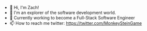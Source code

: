 - 👋 Hi, I'm Zach!
- 👀 I'm an explorer of the software development world. 
- 🌱 Currently working to become a Full-Stack Software Engineer
- 📫 How to reach me twitter: https://twitter.com/MonkeySteinGame

<!---
Monkeysteingames/Monkeysteingames is a ✨ special ✨ repository because its `README.md` (this file) appears on your GitHub profile.
You can click the Preview link to take a look at your changes.
--->
